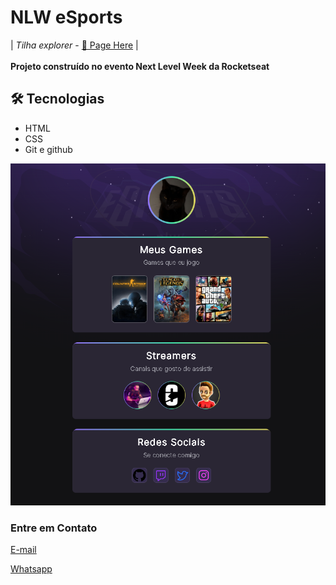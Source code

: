 # NLW eSports

| *Tilha explorer* - [🔗 Page Here](https://minichefsk.github.io/NLW/) |
<br><br>
**Projeto construído no evento Next Level Week da Rocketseat**

## 🛠 Tecnologias
- HTML
- CSS
- Git e github

![preview](./.github/Preview.png)

### Entre em Contato

[E-mail](mailto:s.endrew.oliveira@gmail.com?subject=Dev)

[Whatsapp](https://api.whatsapp.com/send/?phone=5519984176804&text=Eai,+beleza?&type=custom_url&app_absent=0)